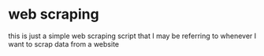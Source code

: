 # web scraping
this is just a simple web scraping script that I may be referring to whenever I want to scrap data from a website  
